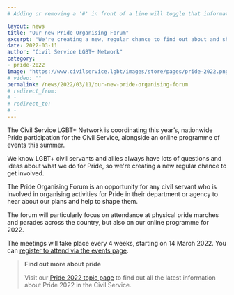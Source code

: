 ```yaml
---
# Adding or removing a '#' in front of a line will toggle that information off and on from being processed. 

layout: news
title: "Our new Pride Organising Forum"
excerpt: "We're creating a new, regular chance to find out about and shape our plans for Pride 2022"
date: 2022-03-11
author: "Civil Service LGBT+ Network"
category: 
- pride-2022
image: "https://www.civilservice.lgbt/images/store/pages/pride-2022.png"
# video: ""
permalink: /news/2022/03/11/our-new-pride-organising-forum
# redirect_from: 
# - 
# redirect_to: 
# - 
---
```


The Civil Service LGBT+ Network is coordinating this year’s, nationwide Pride participation for the Civil Service, alongside an online programme of events this summer.

We know LGBT+ civil servants and allies always have lots of questions and ideas about what we do for Pride, so we're creating a new regular chance to get involved.

The Pride Organising Forum is an opportunity for any civil servant who is involved in organising activities for Pride in their department or agency to hear about our plans and help to shape them.

The forum will particularly focus on attendance at physical pride marches and parades across the country, but also on our online programme for 2022. 

The meetings will take place every 4 weeks, starting on 14 March 2022. You can [register to attend via the events page](https://www.civilservice.lgbt/events/).

> **Find out more about pride**
> 
> Visit our [Pride 2022 topic page](/topic/pride) to find out all the latest information about Pride 2022 in the Civil Service.
